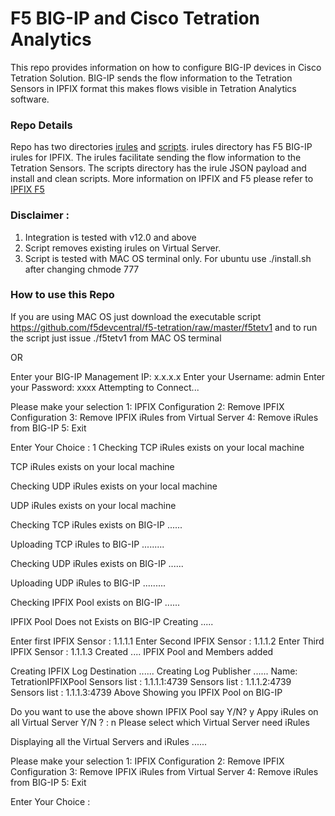 # F5 BIG-IP and Cisco Tetration Analytics
This repo provides information on how to configure BIG-IP devices in Cisco Tetration Solution. BIG-IP sends the flow information to the Tetration Sensors in IPFIX format this makes flows visible in Tetration Analytics software.

### Repo Details
Repo has two directories [irules](https://github.com/f5devcentral/f5-tetration/tree/master/irules/) and [scripts](https://github.com/f5devcentral/f5-tetration/tree/master/scripts). irules directory has  F5 BIG-IP irules for IPFIX. The irules facilitate sending the flow information to the Tetration Sensors. The scripts directory has the irule JSON payload and install and clean scripts. More information on IPFIX and F5 please refer to [IPFIX F5](https://support.f5.com/kb/en-us/products/big-ip_ltm/manuals/product/bigip-external-monitoring-implementations-12-0-0/13.html)

### Disclaimer : 
1. Integration is tested with v12.0 and above
2. Script removes existing irules on Virtual Server.
3. Script is tested with MAC OS terminal only. For ubuntu use ./install.sh after changing chmode 777


### How to use this Repo  

If you are using MAC OS just download the executable script https://github.com/f5devcentral/f5-tetration/raw/master/f5tetv1
and to run the script just issue ./f5tetv1  from MAC OS terminal

OR


Enter your BIG-IP Management IP: x.x.x.x
Enter your Username: admin
Enter your Password: xxxx
Attempting to Connect...

Please make your selection 1: IPFIX Configuration
                           2: Remove IPFIX Configuration
                           3: Remove IPFIX iRules from Virtual Server
                           4: Remove iRules from BIG-IP
                           5: Exit

Enter Your Choice : 1
Checking TCP iRules  exists on your local machine

TCP iRules  exists on your local machine

Checking UDP iRules exists on your local machine

UDP iRules exists on your local machine

Checking TCP iRules exists on BIG-IP ......

Uploading TCP iRules to BIG-IP .........

Checking UDP iRules exists on BIG-IP ......

Uploading UDP iRules to BIG-IP .........

Checking IPFIX Pool exists on BIG-IP ......

IPFIX Pool Does not Exists on BIG-IP Creating .....

Enter first IPFIX Sensor : 1.1.1.1
Enter Second IPFIX Sensor : 1.1.1.2
Enter Third IPFIX Sensor : 1.1.1.3
Created .... IPFIX Pool and Members added 


Creating IPFIX Log Destination ......
Creating Log Publisher  ......
Name: TetrationIPFIXPool
Sensors list : 1.1.1.1:4739 
Sensors list : 1.1.1.2:4739 
Sensors list : 1.1.1.3:4739 
Above Showing you IPFIX Pool on BIG-IP 

Do you want to use the above shown IPFIX Pool say Y/N? y
Appy iRules on all Virtual Server Y/N ? : n
Please select which Virtual Server need iRules 



Displaying all the Virtual Servers and iRules  ......
 
 
Please make your selection 1: IPFIX Configuration
                           2: Remove IPFIX Configuration
                           3: Remove IPFIX iRules from Virtual Server
                           4: Remove iRules from BIG-IP
                           5: Exit

Enter Your Choice : 

```


